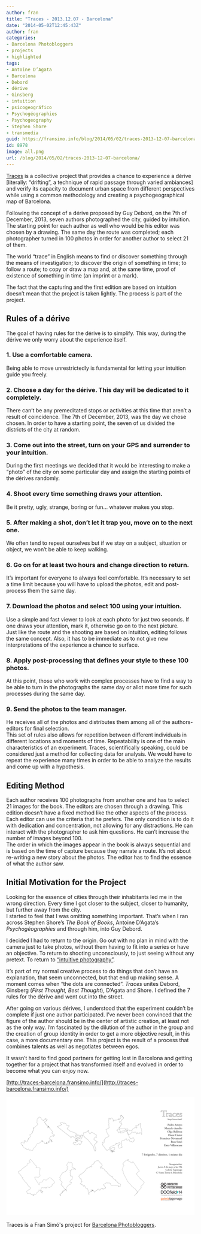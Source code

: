 ```yaml
---
author: fran
title: "Traces - 2013.12.07 - Barcelona"
date: "2014-05-02T12:45:43Z"
author: fran
categories:
- Barcelona Photobloggers
- projects
- highlighted
tags:
- Antoine D’Agata
- Barcelona 
- Debord 
- dérive 
- Ginsberg 
- intuition 
- psicogeográfico 
- Psychogéographies 
- Psychogeography 
- Stephen Shore 
- transmedia
guid: https://fransimo.info/blog/2014/05/02/traces-2013-12-07-barcelona/
id: 8978
image: all.png
url: /blog/2014/05/02/traces-2013-12-07-barcelona/
---
```


[Traces](http://traces-barcelona.fransimo.info/) is a collective project that provides a chance to experience a dérive \[literally: “drifting”, a technique of rapid passage through varied ambiances\] and verify its capacity to document urban space from different perspectives while using a common methodology and creating a psychogeographical map of Barcelona.

Following the concept of a dérive proposed by Guy Debord, on the 7th of December, 2013, seven authors photographed the city, guided by intuition. The starting point for each author as well who would be his editor was chosen by a drawing. The same day the route was completed; each photographer turned in 100 photos in order for another author to select 21 of them.

The world “trace” in English means to find or discover something through the means of investigation; to discover the origin of something in time; to follow a route; to copy or draw a map and, at the same time, proof of existence of something in time (an imprint or a mark).

The fact that the capturing and the first edition are based on intuition doesn’t mean that the project is taken lightly. The process is part of the project.

## Rules of a dérive

The goal of having rules for the dérive is to simplify. This way, during the dérive we only worry about the experience itself.

### 1\. Use a comfortable camera.

Being able to move unrestrictedly is fundamental for letting your intuition guide you freely.

### 2\. Choose a day for the dérive. This day will be dedicated to it completely.

There can’t be any premeditated stops or activities at this time that aren’t a result of coincidence. The 7th of December, 2013, was the day we chose chosen. In order to have a starting point, the seven of us divided the districts of the city at random.

### 3\. Come out into the street, turn on your GPS and surrender to your intuition.

During the first meetings we decided that it would be interesting to make a “photo” of the city on some particular day and assign the starting points of the dérives randomly.

### 4\. Shoot every time something draws your attention.

Be it pretty, ugly, strange, boring or fun… whatever makes you stop.

### 5\. After making a shot, don’t let it trap you, move on to the next one.

We often tend to repeat ourselves but if we stay on a subject, situation or object, we won’t be able to keep walking.

### 6\. Go on for at least two hours and change direction to return.

It’s important for everyone to always feel comfortable. It’s necessary to set a time limit because you will have to upload the photos, edit and post-process them the same day.

### 7\. Download the photos and select 100 using your intuition.

Use a simple and fast viewer to look at each photo for just two seconds. If one draws your attention, mark it, otherwise go on to the next picture.  
Just like the route and the shooting are based on intuition, editing follows the same concept. Also, it has to be immediate as to not give new interpretations of the experience a chance to surface.

### 8\. Apply post-processing that defines your style to these 100 photos.

At this point, those who work with complex processes have to find a way to be able to turn in the photographs the same day or allot more time for such processes during the same day.

### 9\. Send the photos to the team manager.

He receives all of the photos and distributes them among all of the authors-editors for final selection.  
This set of rules also allows for repetition between different individuals in different locations and moments of time. Repeatability is one of the main characteristics of an experiment. Traces, scientifically speaking, could be considered just a method for collecting data for analysis. We would have to repeat the experience many times in order to be able to analyze the results and come up with a hypothesis.

## Editing Method

Each author receives 100 photographs from another one and has to select 21 images for the book. The editors are chosen through a drawing. This edition doesn’t have a fixed method like the other aspects of the process. Each editor can use the criteria that he prefers. The only condition is to do it with dedication and concentration, not allowing for any distractions. He can interact with the photographer to ask him questions. He can’t increase the number of images beyond 100.  
The order in which the images appear in the book is always sequential and is based on the time of capture because they narrate a route. It’s not about re-writing a new story about the photos. The editor has to find the essence of what the author saw.

## Initial Motivation for the Project

Looking for the essence of cities through their inhabitants led me in the wrong direction. Every time I got closer to the subject, closer to humanity, but further away from the city.  
I started to feel that I was omitting something important. That’s when I ran across Stephen Shore’s _The Book of Books_, Antoine D’Agata’s _Psychogéographies_ and through him, into Guy Debord.

I decided I had to return to the origin. Go out with no plan in mind with the camera just to take photos, without them having to fit into a series or have an objective. To return to shooting unconsciously, to just seeing without any pretext. To return to [“intuitive photography”](http://barcelonaphotobloggers.org/2009/01/01/fotografia-intuitiva/?referrer=Baker).

It’s part of my normal creative process to do things that don’t have an explanation, that seem unconnected, but that end up making sense. A moment comes when “the dots are connected”. _Traces_ unites Debord, Ginsberg (_First Thought, Best Thought_), D’Agata and Shore. I defined the 7 rules for the dérive and went out into the street.

After going on various dérives, I understood that the experiment couldn’t be complete if just one author participated. I’ve never been convinced that the figure of the author should be in the center of artistic creation, at least not as the only way. I’m fascinated by the dilution of the author in the group and the creation of group identity in order to get a more objective result, in this case, a more documentary one. This project is the result of a process that combines talents as well as negotiates between egos.

It wasn’t hard to find good partners for getting lost in Barcelona and getting together for a project that has transformed itself and evolved in order to become what you can enjoy now.

[http://traces-barcelona.fransimo.info/](http://traces-barcelona.fransimo.info/)

![all](all.png)

Traces is a Fran Simó's project for [Barcelona Photobloggers](http://barcelonaphotobloggers.org/).